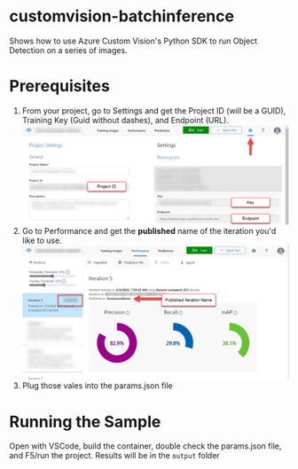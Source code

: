 # customvision-batchinference
Shows how to use Azure Custom Vision's Python SDK to run Object Detection on a series of images.

# Prerequisites
1. From your project, go to Settings and get the Project ID (will be a GUID), Training Key (Guid without dashes), and Endpoint (URL).
    ![Project ID](/images/project_id.png 'Project ID Locations')
1. Go to Performance and get the **published** name of the iteration you'd like to use.  
    ![Iteration Name](/images/iteration_name.png 'Iteration Name')
1. Plug those vales into the params.json file

# Running the Sample
Open with VSCode, build the container, double check the params.json file, and F5/run the project.  Results will be in the `output` folder


